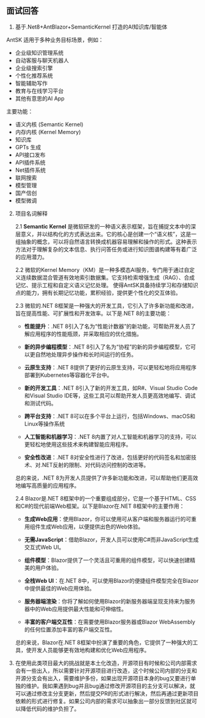 ## 面试回答

1. 基于.Net8+AntBlazor+SemanticKernel 打造的AI知识库/智能体

AntSK 适用于多种业务目标场景，例如：

+ 企业级知识管理系统
+ 自动客服与聊天机器人
+ 企业级搜索引擎
+ 个性化推荐系统
+ 智能辅助写作
+ 教育与在线学习平台
+ 其他有意思的AI App

主要功能：
+ 语义内核 (Semantic Kernel)
+ 内存内核 (Kernel Memory)
+ 知识库
+ GPTs 生成
+ API接口发布
+ API插件系统
+ Net插件系统
+ 联网搜索
+ 模型管理
+ 国产信创
+ 模型微调

2. 项目名词解释

    2.1 **Semantic Kernel** 是微软研发的一种语义表示框架，旨在捕捉文本中的深层意义，并以结构化的方式表达出来。它的核心是创建一个“语义核”，这是一组抽象的概念，可以将自然语言转换成机器容易理解和操作的形式。这种表示方法对于理解复杂的文本信息、执行问答任务或进行知识图谱构建等有着广泛的应用潜力。

    2.2 微软的Kernel Memory（KM）是一种多模态AI服务，专门用于通过自定义连续数据混合管道有效地索引数据集。它支持检索增强生成（RAG）、合成记忆、提示工程和自定义语义记忆处理。
    使得AntSK具备持续学习和存储知识点的能力，拥有长期记忆功能，累积经验，提供更个性化的交互体验。

    2.3 微软的.NET 8框架是一种强大的开发工具，它引入了许多新功能和改进，旨在提高性能、可扩展性和开发效率。以下是.NET 8的主要功能：

    + **性能提升**：.NET 8引入了名为“性能计数器”的新功能，可帮助开发人员了解应用程序的性能瓶颈，并采取相应的优化措施。

    + **新的异步编程模型**：.NET 8引入了名为“协程”的新的异步编程模型，它可以更自然地处理异步操作和长时间运行的任务。

    + **云原生支持**：.NET 8提供了更好的云原生支持，可以更轻松地将应用程序部署到Kubernetes等容器化平台中。

    + **新的开发工具**：.NET 8引入了新的开发工具，如R#、Visual Studio Code和Visual Studio IDE等，这些工具可以帮助开发人员更高效地编写、调试和测试代码。

    + **跨平台支持**：.NET 8可以在多个平台上运行，包括Windows、macOS和Linux等操作系统

    + **人工智能和机器学习**：.NET 8内置了对人工智能和机器学习的支持，可以更轻松地使用这些技术来构建智能应用程序。

    + **安全性改进**：.NET 8对安全性进行了改进，包括更好的代码签名和加密技术、对.NET反射的限制、对代码访问控制的改进等。

    总的来说，.NET 8为开发人员提供了许多新功能和改进，可以帮助他们更高效地编写高质量的应用程序。

    2.4 Blazor是.NET 8框架中的一个重要组成部分，它是一个基于HTML、CSS和C#的现代前端Web框架。以下是Blazor在.NET 8框架中的主要作用：

    + **生成Web应用**：使用Blazor，你可以使用可从客户端和服务器运行的可重用组件生成Web应用，以便提供出色的Web体验。

    + **无需JavaScript**：借助Blazor，开发人员可以使用C#而非JavaScript生成交互式Web UI。

    + **组件模型**：Blazor提供了一个灵活且可重用的组件模型，可以快速创建精美的用户体验。

    + **全栈Web UI**：在.NET 8中，可以使用Blazor的便捷组件模型完全在Blazor中提供最佳的Web应用体验。

    + **服务器端渲染**：你将了解如何使用Blazor的新服务器端呈现支持来为服务器中的Web应用提供最大性能和可伸缩性。

    + **丰富的客户端交互性**：在需要使用Blazor服务器或Blazor WebAssembly的任何位置添加丰富的客户端交互性。

    总的来说，Blazor在.NET 8框架中扮演了重要的角色，它提供了一种强大的工具，使开发人员能够更有效地构建和优化Web应用程序。

3. 在使用此类项目最大的挑战就是本土化改造，开源项目有时候和公司内部需求会有一些出入，所以需要针对开源项目进行改造，这个时候公司内部的分支和开源分支会有出入，需要维护多份，如果出现开源项目本身的bug又要进行单独的维护。我如果遇到bug并且bug通过修改开源项目的主分支可以解决，就可以通过修改主分支更新，然后提交PR的形式进行解决，然后再通过更新项目依赖的形式进行修复。如果公司内部的需求可以抽象出一部分反馈到社区就可以降低代码的维护负担了。
